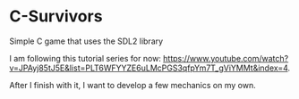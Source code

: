 # C-Survivors
Simple C game that uses the SDL2 library

I am following this tutorial series for now: https://www.youtube.com/watch?v=JPAyj85tJ5E&list=PLT6WFYYZE6uLMcPGS3qfpYm7T_gViYMMt&index=4.

After I finish with it, I want to develop a few mechanics on my own.
